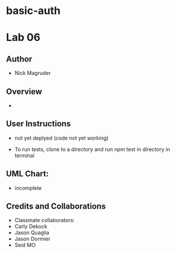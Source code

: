 # basic-auth

# Lab 06

## Author
* Nick Magruder

## Overview
* 


## User Instructions
* not yet deplyed (code not yet working)

* To run tests, clone to a directory and run npm test in directory in terminal

## UML Chart:
* incomplete


## Credits and Collaborations
* Classmate collaborators:
* Carly Dekock
* Jason Quaglia
* Jason Dormier
* Seid MO